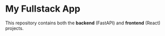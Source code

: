 # My Fullstack App

This repository contains both the **backend** (FastAPI) and **frontend** (React) projects.




